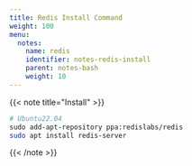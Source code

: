 ```yaml
---
title: Redis Install Command
weight: 100
menu:
  notes:
    name: redis
    identifier: notes-redis-install
    parent: notes-bash
    weight: 10
---
```


{{< note title="Install" >}}

```bash
# Ubuntu22.04
sudo add-apt-repository ppa:redislabs/redis
sudo apt install redis-server
```

{{< /note >}}
